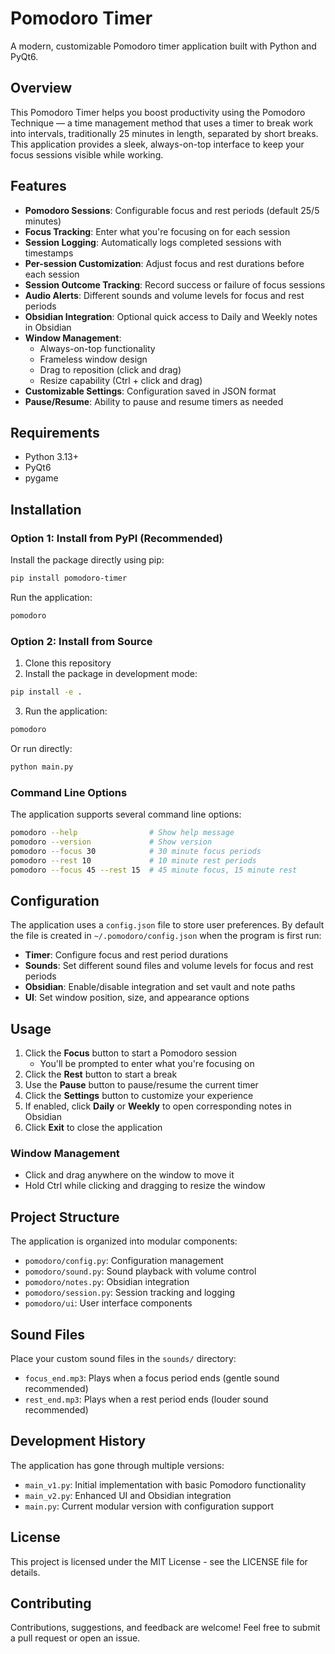 # Pomodoro Timer

A modern, customizable Pomodoro timer application built with Python and PyQt6.

## Overview

This Pomodoro Timer helps you boost productivity using the Pomodoro Technique — a time management method that uses a timer to break work into intervals, traditionally 25 minutes in length, separated by short breaks. This application provides a sleek, always-on-top interface to keep your focus sessions visible while working.

## Features

- **Pomodoro Sessions**: Configurable focus and rest periods (default 25/5 minutes)
- **Focus Tracking**: Enter what you're focusing on for each session
- **Session Logging**: Automatically logs completed sessions with timestamps
- **Per-session Customization**: Adjust focus and rest durations before each session
- **Session Outcome Tracking**: Record success or failure of focus sessions
- **Audio Alerts**: Different sounds and volume levels for focus and rest periods
- **Obsidian Integration**: Optional quick access to Daily and Weekly notes in Obsidian
- **Window Management**:
  - Always-on-top functionality
  - Frameless window design
  - Drag to reposition (click and drag)
  - Resize capability (Ctrl + click and drag)
- **Customizable Settings**: Configuration saved in JSON format
- **Pause/Resume**: Ability to pause and resume timers as needed

## Requirements

- Python 3.13+
- PyQt6
- pygame

## Installation

### Option 1: Install from PyPI (Recommended)

Install the package directly using pip:

```bash
pip install pomodoro-timer
```

Run the application:

```bash
pomodoro
```

### Option 2: Install from Source

1. Clone this repository
2. Install the package in development mode:

```bash
pip install -e .
```

3. Run the application:

```bash
pomodoro
```

Or run directly:

```bash
python main.py
```

### Command Line Options

The application supports several command line options:

```bash
pomodoro --help                # Show help message
pomodoro --version             # Show version
pomodoro --focus 30            # 30 minute focus periods 
pomodoro --rest 10             # 10 minute rest periods
pomodoro --focus 45 --rest 15  # 45 minute focus, 15 minute rest
```

## Configuration

The application uses a `config.json` file to store user preferences. By
default the file is created in `~/.pomodoro/config.json` when the program is
first run:

- **Timer**: Configure focus and rest period durations
- **Sounds**: Set different sound files and volume levels for focus and rest periods
- **Obsidian**: Enable/disable integration and set vault and note paths
- **UI**: Set window position, size, and appearance options

## Usage

1. Click the **Focus** button to start a Pomodoro session
   - You'll be prompted to enter what you're focusing on
2. Click the **Rest** button to start a break
3. Use the **Pause** button to pause/resume the current timer
4. Click the **Settings** button to customize your experience
5. If enabled, click **Daily** or **Weekly** to open corresponding notes in Obsidian
6. Click **Exit** to close the application

### Window Management

- Click and drag anywhere on the window to move it
- Hold Ctrl while clicking and dragging to resize the window

## Project Structure

The application is organized into modular components:

- `pomodoro/config.py`: Configuration management
- `pomodoro/sound.py`: Sound playback with volume control
- `pomodoro/notes.py`: Obsidian integration
- `pomodoro/session.py`: Session tracking and logging
- `pomodoro/ui`: User interface components

## Sound Files

Place your custom sound files in the `sounds/` directory:

- `focus_end.mp3`: Plays when a focus period ends (gentle sound recommended)
- `rest_end.mp3`: Plays when a rest period ends (louder sound recommended)

## Development History

The application has gone through multiple versions:

- `main_v1.py`: Initial implementation with basic Pomodoro functionality
- `main_v2.py`: Enhanced UI and Obsidian integration
- `main.py`: Current modular version with configuration support

## License

This project is licensed under the MIT License - see the LICENSE file for details.

## Contributing

Contributions, suggestions, and feedback are welcome! Feel free to submit a pull request or open an issue.
